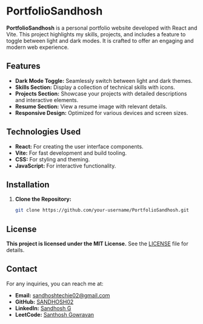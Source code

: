 # PortfolioSandhosh

**PortfolioSandhosh** is a personal portfolio website developed with React and Vite. This project highlights my skills, projects, and includes a feature to toggle between light and dark modes. It is crafted to offer an engaging and modern web experience.

## Features

- **Dark Mode Toggle:** Seamlessly switch between light and dark themes.
- **Skills Section:** Display a collection of technical skills with icons.
- **Projects Section:** Showcase your projects with detailed descriptions and interactive elements.
- **Resume Section:** View a resume image with relevant details.
- **Responsive Design:** Optimized for various devices and screen sizes.

## Technologies Used

- **React:** For creating the user interface components.
- **Vite:** For fast development and build tooling.
- **CSS:** For styling and theming.
- **JavaScript:** For interactive functionality.

## Installation

1. **Clone the Repository:**

   ```bash
   git clone https://github.com/your-username/PortfolioSandhosh.git
## License

**This project is licensed under the MIT License.** See the [LICENSE](LICENSE) file for details.

## Contact

For any inquiries, you can reach me at:

- **Email:** sandhoshtechie02@gmail.com
- **GitHub:** [SANDHOSH02](https://github.com/SANDHOSH02)
- **LinkedIn:** [Sandhosh G](https://www.linkedin.com/in/sandhosh-g-884b7b279)
- **LeetCode:** [Santhosh Gowravan](https://leetcode.com/u/santhoshgowravan/)

